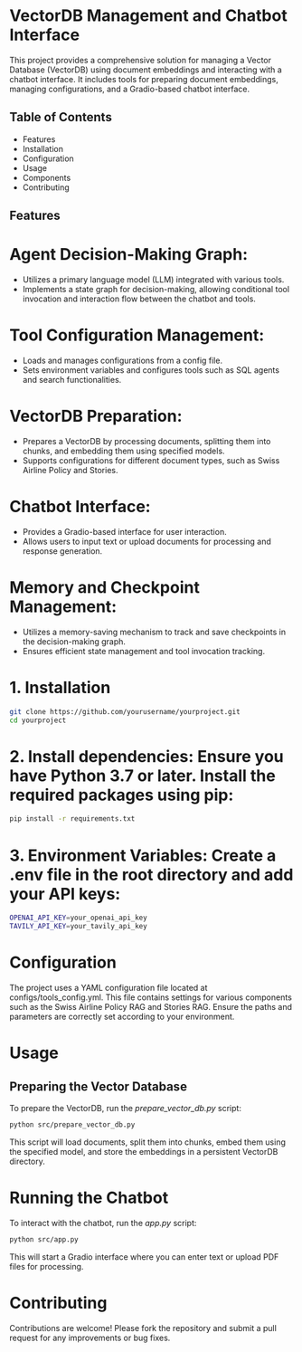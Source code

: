 # VectorDB Management and Chatbot Interface
This project provides a comprehensive solution for managing a Vector Database (VectorDB) using document embeddings and interacting with a chatbot interface. It includes tools for preparing document embeddings, managing configurations, and a Gradio-based chatbot interface.

## Table of Contents
- Features
- Installation
- Configuration
- Usage
- Components
- Contributing


## Features

# Agent Decision-Making Graph:
- Utilizes a primary language model (LLM) integrated with various tools.
- Implements a state graph for decision-making, allowing conditional tool invocation and interaction flow between the chatbot and tools.
# Tool Configuration Management:
- Loads and manages configurations from a config file.
- Sets environment variables and configures tools such as SQL agents and search functionalities.
# VectorDB Preparation:
- Prepares a VectorDB by processing documents, splitting them into chunks, and embedding them using specified models.
- Supports configurations for different document types, such as Swiss Airline Policy and Stories.
# Chatbot Interface:
- Provides a Gradio-based interface for user interaction.
- Allows users to input text or upload documents for processing and response generation.
# Memory and Checkpoint Management:
- Utilizes a memory-saving mechanism to track and save checkpoints in the decision-making graph.
- Ensures efficient state management and tool invocation tracking.

# 1. Installation
```sh
git clone https://github.com/yourusername/yourproject.git
cd yourproject
```

# 2. Install dependencies: Ensure you have Python 3.7 or later. Install the required packages using pip:

```sh
pip install -r requirements.txt
```

# 3. Environment Variables: Create a .env file in the root directory and add your API keys:

```sh
OPENAI_API_KEY=your_openai_api_key
TAVILY_API_KEY=your_tavily_api_key
```

# Configuration
The project uses a YAML configuration file located at configs/tools_config.yml. This file contains settings for various components such as the Swiss Airline Policy RAG and Stories RAG. Ensure the paths and parameters are correctly set according to your environment.
# Usage
## Preparing the Vector Database
To prepare the VectorDB, run the _prepare_vector_db.py_ script:

```sh
python src/prepare_vector_db.py
```

This script will load documents, split them into chunks, embed them using the specified model, and store the embeddings in a persistent VectorDB directory.


# Running the Chatbot
To interact with the chatbot, run the _app.py_ script:

```sh
python src/app.py
```

This will start a Gradio interface where you can enter text or upload PDF files for processing.


# Contributing
Contributions are welcome! Please fork the repository and submit a pull request for any improvements or bug fixes.
